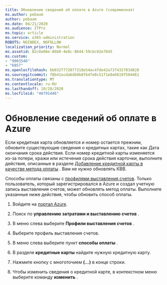 ```yaml
---
title: Обновление сведений об оплате в Azure (современная)
ms.author: pebaum
author: pebaum
ms.date: 04/21/2020
ms.audience: ITPro
ms.topic: article
ms.service: o365-administration
ROBOTS: NOINDEX, NOFOLLOW
localization_priority: Normal
ms.assetid: 82c0a06e-86b0-4e8c-8644-59cbc02e7645
ms.custom:
- "9003546"
- "6857"
ms.openlocfilehash: bb032f772077318e54ac4fde42a72f432703d828
ms.sourcegitcommit: f8b41ecda6db0b8f64fe0c51f1e8e6619f504d61
ms.translationtype: MT
ms.contentlocale: ru-RU
ms.lasthandoff: 10/28/2020
ms.locfileid: "48791446"
---
```

# <a name="update-payment-details-in-azure"></a>Обновление сведений об оплате в Azure

Если кредитная карта обновляется и номер остается прежним, обновите существующие сведения о кредитных картах, такие как Дата окончания срока действия. Если номер кредитной карты изменяется из-за потери, кражи или истечения срока действия карточки, выполните действия, описанные в разделе [Добавление кредитной карты в качестве метода оплаты](https://docs.microsoft.com/azure/cost-management-billing/manage/change-credit-card?WT.mc_id=Portal-Microsoft_Azure_Support#addcard) . Вам не нужно обновлять КВВ.

Способы оплаты связаны с [профилями выставления счетов](https://docs.microsoft.com/azure/billing/billing-how-to-change-credit-card?WT.mc_id=Portal-Microsoft_Azure_Support#change-payment-method-for-a-billing-profile). Только пользователь, который зарегистрировался в Azure и создал учетную запись выставления счетов, может обновлять метод оплаты. Выполните указанные ниже действия, чтобы обновить способ оплаты.

1. Войдите на [портал Azure](https://portal.azure.com/).

2. Поиск по **управлению затратами и выставлению счетов** .

3. В меню слева выберите **Профили выставления счетов** .

4. Выберите профиль выставления счетов.

5. В меню слева выберите пункт **способы оплаты** .

6. В разделе **кредитные карты** найдите нужную кредитную карту.
7. Нажмите кнопку с многоточием **(...)** в конце строки.

8. Чтобы изменить сведения о кредитной карте, в контекстном меню выберите команду  **изменить**  .
